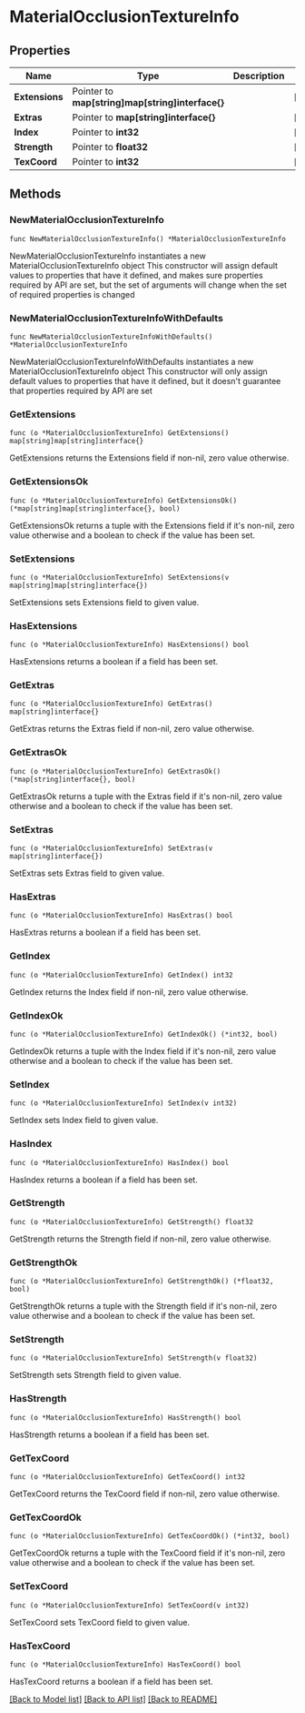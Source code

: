 # MaterialOcclusionTextureInfo

## Properties

Name | Type | Description | Notes
------------ | ------------- | ------------- | -------------
**Extensions** | Pointer to **map[string]map[string]interface{}** |  | [optional] 
**Extras** | Pointer to **map[string]interface{}** |  | [optional] 
**Index** | Pointer to **int32** |  | [optional] 
**Strength** | Pointer to **float32** |  | [optional] 
**TexCoord** | Pointer to **int32** |  | [optional] 

## Methods

### NewMaterialOcclusionTextureInfo

`func NewMaterialOcclusionTextureInfo() *MaterialOcclusionTextureInfo`

NewMaterialOcclusionTextureInfo instantiates a new MaterialOcclusionTextureInfo object
This constructor will assign default values to properties that have it defined,
and makes sure properties required by API are set, but the set of arguments
will change when the set of required properties is changed

### NewMaterialOcclusionTextureInfoWithDefaults

`func NewMaterialOcclusionTextureInfoWithDefaults() *MaterialOcclusionTextureInfo`

NewMaterialOcclusionTextureInfoWithDefaults instantiates a new MaterialOcclusionTextureInfo object
This constructor will only assign default values to properties that have it defined,
but it doesn't guarantee that properties required by API are set

### GetExtensions

`func (o *MaterialOcclusionTextureInfo) GetExtensions() map[string]map[string]interface{}`

GetExtensions returns the Extensions field if non-nil, zero value otherwise.

### GetExtensionsOk

`func (o *MaterialOcclusionTextureInfo) GetExtensionsOk() (*map[string]map[string]interface{}, bool)`

GetExtensionsOk returns a tuple with the Extensions field if it's non-nil, zero value otherwise
and a boolean to check if the value has been set.

### SetExtensions

`func (o *MaterialOcclusionTextureInfo) SetExtensions(v map[string]map[string]interface{})`

SetExtensions sets Extensions field to given value.

### HasExtensions

`func (o *MaterialOcclusionTextureInfo) HasExtensions() bool`

HasExtensions returns a boolean if a field has been set.

### GetExtras

`func (o *MaterialOcclusionTextureInfo) GetExtras() map[string]interface{}`

GetExtras returns the Extras field if non-nil, zero value otherwise.

### GetExtrasOk

`func (o *MaterialOcclusionTextureInfo) GetExtrasOk() (*map[string]interface{}, bool)`

GetExtrasOk returns a tuple with the Extras field if it's non-nil, zero value otherwise
and a boolean to check if the value has been set.

### SetExtras

`func (o *MaterialOcclusionTextureInfo) SetExtras(v map[string]interface{})`

SetExtras sets Extras field to given value.

### HasExtras

`func (o *MaterialOcclusionTextureInfo) HasExtras() bool`

HasExtras returns a boolean if a field has been set.

### GetIndex

`func (o *MaterialOcclusionTextureInfo) GetIndex() int32`

GetIndex returns the Index field if non-nil, zero value otherwise.

### GetIndexOk

`func (o *MaterialOcclusionTextureInfo) GetIndexOk() (*int32, bool)`

GetIndexOk returns a tuple with the Index field if it's non-nil, zero value otherwise
and a boolean to check if the value has been set.

### SetIndex

`func (o *MaterialOcclusionTextureInfo) SetIndex(v int32)`

SetIndex sets Index field to given value.

### HasIndex

`func (o *MaterialOcclusionTextureInfo) HasIndex() bool`

HasIndex returns a boolean if a field has been set.

### GetStrength

`func (o *MaterialOcclusionTextureInfo) GetStrength() float32`

GetStrength returns the Strength field if non-nil, zero value otherwise.

### GetStrengthOk

`func (o *MaterialOcclusionTextureInfo) GetStrengthOk() (*float32, bool)`

GetStrengthOk returns a tuple with the Strength field if it's non-nil, zero value otherwise
and a boolean to check if the value has been set.

### SetStrength

`func (o *MaterialOcclusionTextureInfo) SetStrength(v float32)`

SetStrength sets Strength field to given value.

### HasStrength

`func (o *MaterialOcclusionTextureInfo) HasStrength() bool`

HasStrength returns a boolean if a field has been set.

### GetTexCoord

`func (o *MaterialOcclusionTextureInfo) GetTexCoord() int32`

GetTexCoord returns the TexCoord field if non-nil, zero value otherwise.

### GetTexCoordOk

`func (o *MaterialOcclusionTextureInfo) GetTexCoordOk() (*int32, bool)`

GetTexCoordOk returns a tuple with the TexCoord field if it's non-nil, zero value otherwise
and a boolean to check if the value has been set.

### SetTexCoord

`func (o *MaterialOcclusionTextureInfo) SetTexCoord(v int32)`

SetTexCoord sets TexCoord field to given value.

### HasTexCoord

`func (o *MaterialOcclusionTextureInfo) HasTexCoord() bool`

HasTexCoord returns a boolean if a field has been set.


[[Back to Model list]](../README.md#documentation-for-models) [[Back to API list]](../README.md#documentation-for-api-endpoints) [[Back to README]](../README.md)


